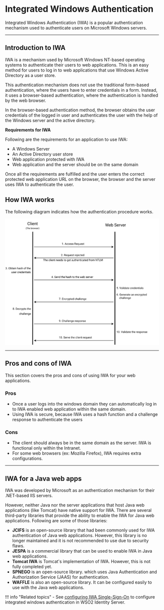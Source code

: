 # Integrated Windows Authentication

Integrated Windows Authentication (IWA) is a popular authentication mechanism used to authenticate users on Microsoft Windows servers.

---

## Introduction to IWA

IWA is a mechanism used by Microsoft Windows NT-based operating systems to authenticate their users to web applications. This is an easy method for users to log in to web applications that use Windows Active Directory as a user store.

This authentication mechanism does not use the traditional form-based authentication, where the users have to enter credentials in a form. Instead, it uses a browser-based authentication, where the authentication is handled by the web browser.

In the browser-based authentication method, the browser obtains the user credentials of the logged in user and authenticates the user with the help of the Windows server and the active directory.

**Requirements for IWA**

Following are the requirements for an application to use IWA:

- A Windows Server
- An Active Directory user store
- Web application protected with IWA
- Web application and the server should be on the same domain

Once all the requirements are fulfilled and the user enters the correct protected web application URL on the browser, the browser and the server uses IWA to authenticate the user.

## How IWA works

The following diagram indicates how the authentication procedure works.

![IWA SSO diagram](../../assets/img/concepts/iwa-work-flow.png)

---

## Pros and cons of IWA
This section covers the pros and cons of using IWA for your web applications.

### Pros
- Once a user logs into the windows domain they can automatically log in to IWA enabled web application within the same domain.
- Using IWA is secure, because IWA uses a hash function and a challenge response to authenticate the users

### Cons
- The client should  always be in the same domain as the server. IWA is functional only within the Intranet.
- For some web browsers (ex: Mozilla Firefox), IWA requires extra configurations.

---

## IWA for a Java web apps

IWA was developed by Microsoft as an authentication mechanism for their .NET-based IIS servers.

However, neither Java nor the server applications that host Java web applications (like Tomcat) have native support for IWA. There are several third-party libraries that provide the ability to enable the IWA for Java web applications. Following are some of those libraries:

- **JCIFS** is an open-source library that had been commonly used for IWA authentication of Java web applications. However, this library is no longer maintained and it is not recommended to use due to security flaws.
- **JESPA** is a commercial library that can be used to enable IWA in Java web applications.
- **Tomcat IWA** is Tomcat's implementation of IWA. However, this is not fully completed yet.
- **SPNEGO** is an open-source library. which uses Java Authentication and Authorization Service (JAAS) for authentication.
- **WAFFLE** is also an open-source library. It can be configured easily to use with the Java web applications.  

!!! info "Related topics"
    - See [configuring IWA Single-Sign-On](../../guides/login/configure-iwa-single-sign-on.md) to configure integrated windows authentication in WSO2 Identity Server.